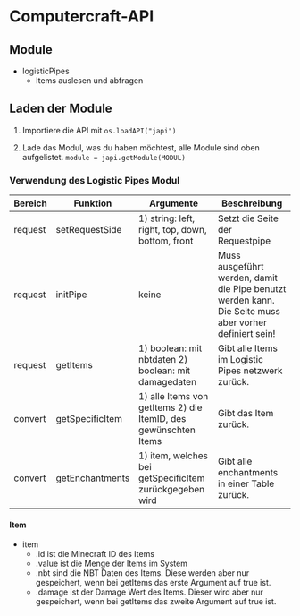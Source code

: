 # Computercraft-API



## Module
- logisticPipes
  - Items auslesen und abfragen

## Laden der Module

1. Importiere die API mit
    ```os.loadAPI("japi")```
    
2. Lade das Modul, was du haben möchtest, alle Module sind oben aufgelistet.
    ```module = japi.getModule(MODUL)```
    
    
    
### Verwendung des Logistic Pipes Modul

|Bereich|Funktion      |Argumente                               |Beschreibung                   |
|---    |---           |---                                     |---                            |
|request|setRequestSide|1) string: left, right, top, down, bottom, front|Setzt die Seite der Requestpipe|
|request|initPipe      |keine                                   |Muss ausgeführt werden, damit die Pipe benutzt werden kann. Die Seite muss aber vorher definiert sein!|
|request|getItems      |1) boolean: mit nbtdaten 2) boolean: mit damagedaten|Gibt alle Items im Logistic Pipes netzwerk zurück.|
|convert|getSpecificItem|1) alle Items von getItems 2) die ItemID, des gewünschten Items|Gibt das Item zurück.
|convert|getEnchantments|1) item, welches bei getSpecificItem zurückgegeben wird|Gibt alle enchantments in einer Table zurück.|

#### Item

- item
  - .id ist die Minecraft ID des Items
  - .value ist die Menge der Items im System
  - .nbt sind die NBT Daten des Items. Diese werden aber nur gespeichert, wenn bei getItems das erste Argument auf true ist.
  - .damage ist der Damage Wert des Items. Dieser wird aber nur gespeichert, wenn bei getItems das zweite Argument auf true ist.
